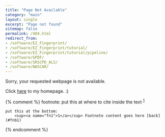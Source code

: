 ```yaml
---
title: "Page Not Available"
category: "main"
layout: single
excerpt: "Page not found"
sitemap: false
permalink: /404.html
redirect_from:
- /software/EZ_Fingerprint/
- /software/EZ_Fingerprint/tutorial/
- /software/EZ_Fingerprint/tutorial/pipeline/
- /software/GPDF/
- /software/SRSCPD_ALS/
- /software/NASCAR/
---
```


Sorry, your requested webpage is not available.

Click [here](/) to my homepage. :)


{% comment %}
footnote:
	put this at where to cite inside the text
		<sup><a name="fnb1">[1](#fn1)</a></sup>

	put this at the bottom:
		<sup><a name="fn1">1</a></sup> Footnote content goes here [back](#fnb1)

{% endcomment %}
